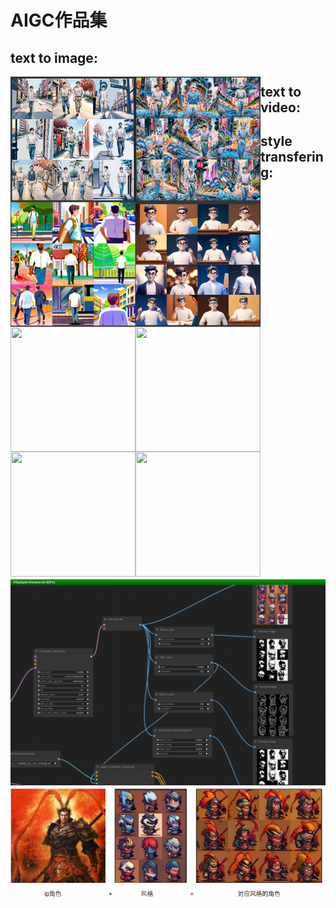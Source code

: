 # AIGC作品集

## text to image:
<p float="left">
<img align="left" src="https://github.com/mummy2358/AIGCsamples/blob/main/samples/images/image1.png" width="200" height="200">
<img align="left" src="https://github.com/mummy2358/AIGCsamples/blob/main/samples/images/image2.png" width="200" height="200">
<img align="left" src="https://github.com/mummy2358/AIGCsamples/blob/main/samples/images/image3.png" width="200" height="200">
<img align="left" src="https://github.com/mummy2358/AIGCsamples/blob/main/samples/images/image4.JPEG" width="200" height="200">
</p>

## text to video:
<p float="left">
<img align="left" src="https://github.com/mummy2358/AIGCsamples/blob/main/samples/gifs/gif1.gif" width="200" height="200">
<img align="left" src="https://github.com/mummy2358/AIGCsamples/blob/main/samples/gifs/gif2.gif" width="200" height="200">
<img align="left" src="https://github.com/mummy2358/AIGCsamples/blob/main/samples/gifs/gif3.gif" width="200" height="200">
<img align="left" src="https://github.com/mummy2358/AIGCsamples/blob/main/samples/gifs/gif4.gif" width="200" height="200">
</p>

## style transfering:
![](https://github.com/mummy2358/AIGCsamples/blob/main/samples/images/image5.png)
![](https://github.com/mummy2358/AIGCsamples/blob/main/samples/images/image6.png)
